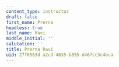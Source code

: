 ```yaml
---
content_type: instructor
draft: false
first_name: Prerna
headless: true
last_name: Ravi
middle_initial: ''
salutation: ''
title: Prerna Ravi
uid: 27f6583d-a2cd-4635-b855-d467cc3c4bca
---
```


